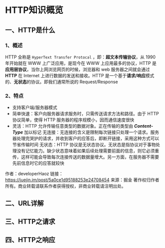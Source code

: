 # HTTP知识概览
## 一、HTTP是什么
### 1、概述
HTTP 全称是 `HyperText Transfer Protocal` ，即：**超文本传输协议**，从 1990 年开始就在 WWW 上广泛应用，是现今在 WWW 上应用最多的协议，HTTP 是**应用层协议**，当你上网浏览网页的时候，浏览器和 web 服务器之间就会通过 **HTTP** 在 Internet 上进行数据的发送和接收。HTTP 是一个基于**请求/响应**模式的、**无状态**的协议。即我们通常所说的 Request/Response
### 2、特点
* 支持客户端/服务器模式
* 简单快速：客户向服务器请求服务时，只需传送请求方法和路径。由于 HTTP 协议简单，使得 HTTP 服务器的程序规模小，因而通信速度很快
* 灵活：HTTP 允许传输任意类型的数据对象。正在传输的类型由 ***Content-Type*** 加以标记
无连接：无连接的含义是限制每次链接只处理一个请求。服务器处理完哭护的请求，并收到客户的应答后，即断开链接，采用这种方式可以节省传输时间
无状态：HTTP 协议是无状态协议。无状态是指协议对于事物处理没有记忆能力。缺少状态意味着如果后续处理需要前面的信息，则它必须重传，这样可能会导致每次连接传送的数据量增大。另一方面，在服务器不需要先前信息时它的应答就较快

作者：developerHaoz
链接：https://juejin.im/post/5a0ce1d95188253e24708454
来源：掘金
著作权归作者所有。商业转载请联系作者获得授权，非商业转载请注明出处。
## 二、URL详解
## 三、HTTP之请求
## 四、HTTP之响应
